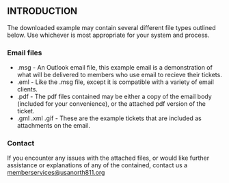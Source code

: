 INTRODUCTION
------------

The downloaded example may contain several different file types outlined below. Use whichever is most appropriate for your system and process. 

### Email files
* .msg - An Outlook email file, this example email is a demonstration of what will be delivered to members who use email to recieve their tickets.
* .eml - Like the .msg file, except it is compatible with a variety of email clients. 
* .pdf - The pdf files contained may be either a copy of the email body (included for your convenience), or the attached pdf version of the ticket.
* .gml .xml .gif - These are the example tickets that are included as attachments on the email.




### Contact
If you encounter any issues with the attached files, or would like further assistance or explanations of any of the contained, contact us a memberservices@usanorth811.org